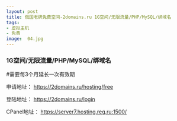 ```yaml
---
layout: post
title: 俄国老牌免费空间-2domains.ru 1G空间/无限流量/PHP/MySQL/绑域名
tags:
- 虚拟主机
- 免费
image:  04.jpg
---
```


### 1G空间/无限流量/PHP/MySQL/绑域名

#需要每3个月延长一次有效期

申请地址：
https://2domains.ru/hosting/free

登陆地址：
https://2domains.ru/login

CPanel地址：
https://server7.hosting.reg.ru:1500/
